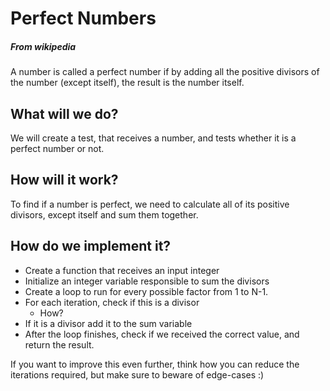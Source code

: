 # Perfect Numbers
##### From wikipedia
A number is called a perfect number if by adding all the positive divisors of the number (except itself), the result is the number itself.

## What will we do?
We will create a test, that receives a number, and tests whether it is a perfect number or not.

## How will it work?
To find if a number is perfect, we need to calculate all of its positive divisors, except itself and sum them together.

## How do we implement it?
- Create a function that receives an input integer
- Initialize an integer variable responsible to sum the divisors
- Create a loop to run for every possible factor from 1 to N-1.
- For each iteration, check if this is a divisor
  - How?
- If it is a divisor add it to the sum variable
- After the loop finishes, check if we received the correct value, and return the result.

If you want to improve this even further, think how you can reduce the iterations required, but make sure to beware of edge-cases :)
